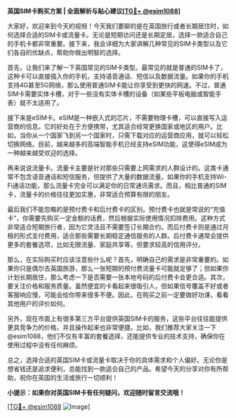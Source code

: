 **英国SIM卡购买方案 | 全面解析与贴心建议[[TG💪+ @esim1088](https://t.me/s/esim1088)]**

大家好，欢迎来到今天的视频！今天我们要聊的是在英国旅行或者长期居住时，如何选择合适的SIM卡或流量卡。无论是短期访问还是长期定居，选择一款适合自己的手机卡都非常重要。接下来，我会详细为大家讲解几种常见的SIM卡类型以及它们各自的优缺点，帮助你做出明智的选择。

首先，让我们来了解一下英国常见的SIM卡类型。最常见的就是普通的SIM卡了，这种卡可以直接插入你的手机，支持语音通话、短信以及数据流量。如果你的手机支持4G甚至5G网络，那么使用普通SIM卡能让你享受到更快的网速。不过，普通SIM卡需要实体卡槽，对于一些没有实体卡槽的设备（如某些平板电脑或智能手表）就不太适用了。

接下来是eSIM卡。eSIM是一种嵌入式的芯片，不需要物理卡槽，可以直接写入运营商的信息。它的好处在于方便携带，尤其适合经常更换国家或地区的用户。比如，当你从一个国家飞到另一个国家时，只需下载对应的运营商应用，就可以轻松切换网络。目前，越来越多的高端智能手机已经支持eSIM功能，这使得eSIM成为一种越来越受欢迎的选择。

再来说说流量卡。流量卡主要是针对那些只需要上网需求的人群设计的。这类卡通常不包含语音通话和短信服务，但提供了大量的数据流量。如果你的手机支持Wi-Fi通话功能，那么流量卡完全可以满足你的日常通讯需求。而且，相比普通的SIM卡，流量卡的价格往往更加实惠，非常适合预算有限的朋友。

最后我们不能忽略的是预付费卡和后付费卡的区别。预付费卡也就是常说的“充值卡”，你需要先购买一定金额的话费，然后根据实际使用情况扣除费用。这种方式非常适合短期旅行者，因为它灵活且不需要签订长期合约。而后付费卡则是通过月租的形式支付费用，适合那些需要长期稳定通信服务的人群。后付费卡通常会提供更多的套餐选项，比如无限流量、家庭共享等，但要求较高的信用评分。

那么，在实际购买时应该注意些什么呢？首先，明确自己的需求是非常重要的。如果你只是偶尔去英国旅游，那么一张短期的预付费流量卡可能就足够了；但如果你计划长期居住，那么考虑一下是否需要一张本地号码的后付费卡会更合适。其次，要关注价格和服务质量。虽然便宜的卡看起来很吸引人，但如果信号覆盖不好或者客服响应慢，可能会给你带来很多不便。因此，在购买之前一定要做好功课，看看其他用户的评价如何。

另外，现在市面上有很多第三方平台提供英国SIM卡的服务，这些平台往往能提供更具竞争力的价格，并且操作起来也非常便捷。比如，我们推荐大家关注一下@esim1088，他们不仅有丰富的套餐选择，还能提供专业的技术支持，确保你在使用过程中没有任何麻烦。

总之，选择合适的英国SIM卡或流量卡取决于你的具体需求和个人偏好。无论你是想省钱还是追求便利，总能找到一款适合自己的产品。希望今天的分享对你有所帮助，祝你在英国的生活或旅行一切顺利！

**小提示：如果你对英国SIM卡有任何疑问，欢迎随时留言交流哦！**

[[TG💪+ @esim1088](https://t.me/s/esim1088) ![Image](https://i.postimg.cc/4NQfJmqS/Snipaste-2025-05-13-00-14-12.png)]